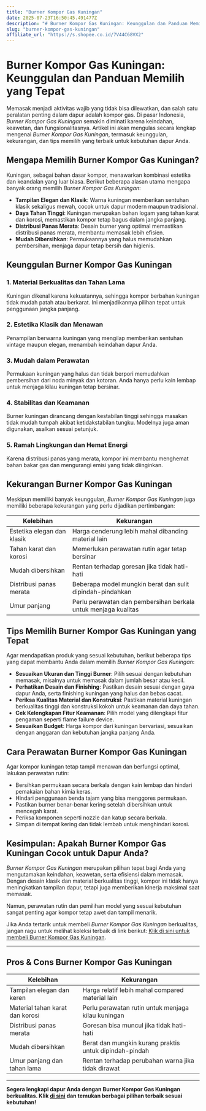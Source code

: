 ```yaml
---
title: "Burner Kompor Gas Kuningan"
date: 2025-07-23T16:50:45.491477Z
description: "# Burner Kompor Gas Kuningan: Keunggulan dan Panduan Memilih yang Tepat..."
slug: "burner-kompor-gas-kuningan"
affiliate_url: "https://s.shopee.co.id/7V44C68VX2"
---
```

# Burner Kompor Gas Kuningan: Keunggulan dan Panduan Memilih yang Tepat

Memasak menjadi aktivitas wajib yang tidak bisa dilewatkan, dan salah satu peralatan penting dalam dapur adalah kompor gas. Di pasar Indonesia, *Burner Kompor Gas Kuningan* semakin diminati karena keindahan, keawetan, dan fungsionalitasnya. Artikel ini akan mengulas secara lengkap mengenai *Burner Kompor Gas Kuningan*, termasuk keunggulan, kekurangan, dan tips memilih yang terbaik untuk kebutuhan dapur Anda.

## Mengapa Memilih Burner Kompor Gas Kuningan?

Kuningan, sebagai bahan dasar kompor, menawarkan kombinasi estetika dan keandalan yang luar biasa. Berikut beberapa alasan utama mengapa banyak orang memilih *Burner Kompor Gas Kuningan*:

- **Tampilan Elegan dan Klasik**: Warna kuningan memberikan sentuhan klasik sekaligus mewah, cocok untuk dapur modern maupun tradisional.
- **Daya Tahan Tinggi**: Kuningan merupakan bahan logam yang tahan karat dan korosi, memastikan kompor tetap bagus dalam jangka panjang.
- **Distribusi Panas Merata**: Desain burner yang optimal memastikan distribusi panas merata, membantu memasak lebih efisien.
- **Mudah Dibersihkan**: Permukaannya yang halus memudahkan pembersihan, menjaga dapur tetap bersih dan higienis.

## Keunggulan Burner Kompor Gas Kuningan

### 1. Material Berkualitas dan Tahan Lama

Kuningan dikenal karena kekuatannya, sehingga kompor berbahan kuningan tidak mudah patah atau berkarat. Ini menjadikannya pilihan tepat untuk penggunaan jangka panjang.

### 2. Estetika Klasik dan Menawan

Penampilan berwarna kuningan yang mengilap memberikan sentuhan vintage maupun elegan, menambah keindahan dapur Anda.

### 3. Mudah dalam Perawatan

Permukaan kuningan yang halus dan tidak berpori memudahkan pembersihan dari noda minyak dan kotoran. Anda hanya perlu kain lembap untuk menjaga kilau kuningan tetap bersinar.

### 4. Stabilitas dan Keamanan

Burner kuningan dirancang dengan kestabilan tinggi sehingga masakan tidak mudah tumpah akibat ketidakstabilan tungku. Modelnya juga aman digunakan, asalkan sesuai petunjuk.

### 5. Ramah Lingkungan dan Hemat Energi

Karena distribusi panas yang merata, kompor ini membantu menghemat bahan bakar gas dan mengurangi emisi yang tidak diinginkan.

## Kekurangan Burner Kompor Gas Kuningan

Meskipun memiliki banyak keunggulan, *Burner Kompor Gas Kuningan* juga memiliki beberapa kekurangan yang perlu dijadikan pertimbangan:

| Kelebihan                                            | Kekurangan                                           |
|-------------------------------------------------------|--------------------------------------------------------|
| Estetika elegan dan klasik                          | Harga cenderung lebih mahal dibanding material lain  |
| Tahan karat dan korosi                              | Memerlukan perawatan rutin agar tetap bersinar     |
| Mudah dibersihkan                                   | Rentan terhadap goresan jika tidak hati-hati        |
| Distribusi panas merata                              | Beberapa model mungkin berat dan sulit dipindah-pindahkan |
| Umur panjang                                         | Perlu perawatan dan pembersihan berkala untuk menjaga kualitas |

## Tips Memilih Burner Kompor Gas Kuningan yang Tepat

Agar mendapatkan produk yang sesuai kebutuhan, berikut beberapa tips yang dapat membantu Anda dalam memilih *Burner Kompor Gas Kuningan*:

- **Sesuaikan Ukuran dan Tinggi Burner**: Pilih sesuai dengan kebutuhan memasak, misalnya untuk memasak dalam jumlah besar atau kecil.
- **Perhatikan Desain dan Finishing**: Pastikan desain sesuai dengan gaya dapur Anda, serta finishing kuningan yang halus dan bebas cacat.
- **Periksa Kualitas Material dan Konstruksi**: Pastikan material kuningan berkualitas tinggi dan konstruksi kokoh untuk keamanan dan daya tahan.
- **Cek Kelengkapan Fitur Keamanan**: Pilih model yang dilengkapi fitur pengaman seperti flame failure device.
- **Sesuaikan Budget**: Harga kompor dari kuningan bervariasi, sesuaikan dengan anggaran dan kebutuhan jangka panjang Anda.

## Cara Perawatan Burner Kompor Gas Kuningan

Agar kompor kuningan tetap tampil menawan dan berfungsi optimal, lakukan perawatan rutin:

- Bersihkan permukaan secara berkala dengan kain lembap dan hindari pemakaian bahan kimia keras.
- Hindari penggunaan benda tajam yang bisa menggores permukaan.
- Pastikan burner benar-benar kering setelah dibersihkan untuk mencegah karat.
- Periksa komponen seperti nozzle dan katup secara berkala.
- Simpan di tempat kering dan tidak lembab untuk menghindari korosi.

## Kesimpulan: Apakah Burner Kompor Gas Kuningan Cocok untuk Dapur Anda?

*Burner Kompor Gas Kuningan* merupakan pilihan tepat bagi Anda yang mengutamakan keindahan, keawetan, serta efisiensi dalam memasak. Dengan desain klasik dan material berkualitas tinggi, kompor ini tidak hanya meningkatkan tampilan dapur, tetapi juga memberikan kinerja maksimal saat memasak.

Namun, perawatan rutin dan pemilihan model yang sesuai kebutuhan sangat penting agar kompor tetap awet dan tampil menarik.

Jika Anda tertarik untuk membeli *Burner Kompor Gas Kuningan* berkualitas, jangan ragu untuk melihat koleksi terbaik di link berikut: [Klik di sini untuk membeli Burner Kompor Gas Kuningan](https://s.shopee.co.id/7V44C68VX2).

---

## Pros & Cons Burner Kompor Gas Kuningan

| Kelebihan                                              | Kekurangan                                              |
|--------------------------------------------------------|---------------------------------------------------------|
| Tampilan elegan dan keren                             | Harga relatif lebih mahal compared material lain     |
| Material tahan karat dan korosi                         | Perlu perawatan rutin untuk menjaga kilau kuningan  |
| Distribusi panas merata                                | Goresan bisa muncul jika tidak hati-hati             |
| Mudah dibersihkan                                    | Berat dan mungkin kurang praktis untuk dipindah-pindah |
| Umur panjang dan tahan lama                            | Rentan terhadap perubahan warna jika tidak dirawat |

---

**Segera lengkapi dapur Anda dengan Burner Kompor Gas Kuningan berkualitas. Klik [di sini](https://s.shopee.co.id/7V44C68VX2) dan temukan berbagai pilihan terbaik sesuai kebutuhan!**